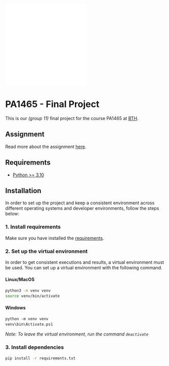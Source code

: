 ![Blekinge Institute of Technology Logo](./assets/bth_logo_white.png)

# PA1465 - Final Project

This is our _(group 11)_ final project for the course PA1465 at [BTH](https://bth.se).

## Assignment

Read more about the assignment [here](./ASSIGNMENT.md).

## Requirements

- [Python >= 3.10](https://www.python.org/)

## Installation

In order to set up the project and keep a consistent environment across different operating systems and developer environments, follow the steps below:

### 1. Install requirements

Make sure you have installed the [requirements](./README.md#requirements).

### 2. Set up the virtual environment

In order to get consistent executions and results, a virtual environment must be used. You can set up a virtual environment with the following command.

#### Linux/MacOS

```bash
python3 -m venv venv
source venv/bin/activate
```

#### Windows

```ps
python -m venv venv
venv\bin\Activate.ps1
```

_Note: To leave the virtual environment, run the command `deactivate`_

### 3. Install dependencies

```bash
pip install -r requirements.txt
```
